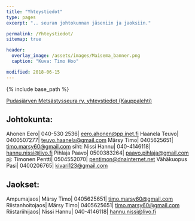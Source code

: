 ```yaml
---
title: "Yhteystiedot"
type: pages
excerpt: ".. seuran johtokunnan jäseniin ja jaoksiin."

permalink: /Yhteystiedot/
sitemap: true

header:
  overlay_image: /assets/images/Maisema_banner.png
  caption: "Kuva: Timo Hoo"

modified: 2018-06-15
---
```


{% include base_path %}

[Pudasjärven Metsästysseura ry. yhteystiedot (Kauppalehti)][76d5a75e]

  [76d5a75e]: http://www.kauppalehti.fi/yritykset/yritys/pudasjarven+metsastysseura+ry/20684606 "Seuran yhteystiedot"

## Johtokunta:

Ahonen Eero|  040-530 2536| <eero.ahonen@pp.inet.fi>
Haanela Teuvo| 0400507277| <teuvo.haanela@gmail.com>
Märsy Timo|  0405625651|  <timo.marsy60@gmail.com>
siht: Nissi Hannu|  040-4146118|  <hannu.nissi@livo.fi>
Pihlaja Paavo| 0500383264| <paavo.pihlaja@gmail.com>
pj: Timonen Pentti|  0504552070|  <pentimon@dnainternet.net>
Vähäkuopus Pasi|  0400206765|  <kivari123@gmail.com>

## Jaokset:

Ampumajaos| Märsy Timo|  0405625651|  <timo.marsy60@gmail.com>
Riistanhoitojaos| Märsy Timo|  0405625651|  <timo.marsy60@gmail.com>
Riistariihijaos| Nissi Hannu|  040-4146118|  <hannu.nissi@livo.fi>
